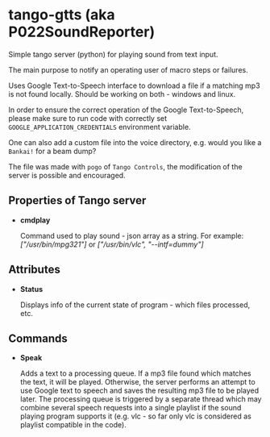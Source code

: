 # tango-gtts (aka P022SoundReporter)
Simple tango server (python) for playing sound from text input.

The main purpose to notify an operating user of macro steps or failures.

Uses Google Text-to-Speech interface to download a file if a matching mp3 is not found locally.
Should be working on both - windows and linux.

In order to ensure the correct operation of the Google Text-to-Speech, please make sure to run code with correctly set `GOOGLE_APPLICATION_CREDENTIALS` environment variable.

One can also add a custom file into the voice directory, e.g. would you like a `Bankai!` for a beam dump?

The file was made with `pogo` of `Tango Controls`, the modification of the server is possible and encouraged.

## Properties of Tango server
- __cmdplay__
    
    Command used to play sound - json array as a string.
For example: 
_["/usr/bin/mpg321"]_ or
_["/usr/bin/vlc", "--intf=dummy"]_

## Attributes
- __Status__

    Displays info of the current state of program - which files processed, etc.

## Commands
- __Speak__

    Adds a text to a processing queue. If a mp3 file found which matches the text, it will be played. 
Otherwise, the server performs an attempt to use Google text to speech and saves the resulting mp3 file to be played later.
The processing queue is triggered by a separate thread which may combine several speech requests into a single playlist
if the sound playing program supports it (e.g. vlc  - so far only vlc is considered as playlist compatible in the code).
